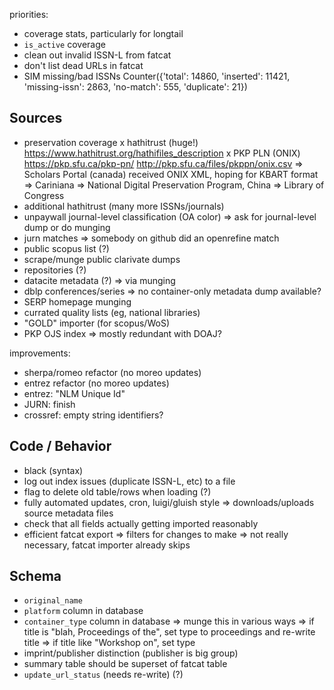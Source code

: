 

priorities:
- coverage stats, particularly for longtail
- `is_active` coverage
- clean out invalid ISSN-L from fatcat
- don't list dead URLs in fatcat
- SIM missing/bad ISSNs
    Counter({'total': 14860, 'inserted': 11421, 'missing-issn': 2863, 'no-match': 555, 'duplicate': 21})


## Sources

- preservation coverage
    x  hathitrust (huge!)
        https://www.hathitrust.org/hathifiles_description
    x  PKP PLN (ONIX)
        https://pkp.sfu.ca/pkp-pn/
        http://pkp.sfu.ca/files/pkppn/onix.csv
    => Scholars Portal (canada)
        received ONIX XML, hoping for KBART format
    => Cariniana
    => National Digital Preservation Program, China
    => Library of Congress
- additional hathitrust (many more ISSNs/journals)
- unpaywall journal-level classification (OA color)
    => ask for journal-level dump or do munging
- jurn matches
    => somebody on github did an openrefine match
- public scopus list (?)
- scrape/munge public clarivate dumps
- repositories (?)
- datacite metadata (?)
    => via munging
- dblp conferences/series
    => no container-only metadata dump available?
- SERP homepage munging
- currated quality lists (eg, national libraries)
- "GOLD" importer (for scopus/WoS)
- PKP OJS index
    => mostly redundant with DOAJ?

improvements:
- sherpa/romeo refactor (no moreo updates)
- entrez refactor (no moreo updates)
- entrez: "NLM Unique Id"
- JURN: finish 
- crossref: empty string identifiers?

## Code / Behavior

- black (syntax)
- log out index issues (duplicate ISSN-L, etc) to a file
- flag to delete old table/rows when loading (?)
- fully automated updates, cron, luigi/gluish style
    => downloads/uploads source metadata files
- check that all fields actually getting imported reasonably
- efficient fatcat export
    => filters for changes to make
    => not really necessary, fatcat importer already skips

## Schema

- `original_name`
- `platform` column in database
- `container_type` column in database
    => munge this in various ways
    => if title is "blah,  Proceedings of the", set type to proceedings and re-write title
    => if title like "Workshop on", set type
- imprint/publisher distinction (publisher is big group)
- summary table should be superset of fatcat table
- `update_url_status` (needs re-write) (?)
